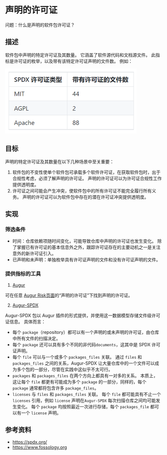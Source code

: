 # 声明的许可证

问题：什么是声明的软件包许可证？

## 描述
软件包中声明的特定许可证及其数量。 它涵盖了软件源代码和文档源文件。 此指标是许可证的枚举，以及带有该特定许可证声明的文件数。 例如：

![License types with number of files](images/license-declared_number-of-files-license-type-source.png)


## 目标
声明的特定许可证及其数量在以下几种场景中至关重要：
1. 软件包的不变性使单个软件包可承载多个软件许可证，在获取软件包时，出于合规性考虑，必须了解声明的许可证。 声明的许可证可以为许可证合规性工作提供透明度。
2. 许可证之间可能会产生冲突，使软件包中的所有许可证不能完全履行所有义务。 声明的许可证可以为软件包中存在的潜在许可证冲突提供透明度。

## 实现

### 筛选条件
* 时间：仓库依赖项随时间变化，可能导致仓库中声明的许可证也发生变化。 除了掌握已有许可证的基本信息外之外，跟踪许可证存在的主要动机之一是关注意外的新许可证引入。
* 已声明和未声明：单独枚举具有许可证声明的文件和没有许可证声明的文件。

### 提供指标的工具

 1. [Augur](https://github.com/chaoss/augur)

 可在任意 [Augur Risk页面](http://augur.osshealth.io/repo/Zephyr-RTOS/zephyr/risk)的“声明的许可证”下找到声明的许可证。

 2. [Augur-SPDX](https://github.com/chaoss/augur-spdx)

Augur-SPDX 包以 Augur 插件的形式提供，并使用这一数据模型存储文件级许可证信息。 具体而言：
* 每个 `package`（repository）都可以有一个声明的或未声明的许可证，由仓库中所有文件的扫描决定。
* 每个 `package` 还可以具有多个不同的非代码`documents`，这其中是 SPDX 许可证声明。
* 每个 `file` 可以与一个或多个 `packages_files` 关联。 通过 `files` 和 `packages_files` 之间的关系，Augur-SPDX 让大量仓库中的一个文件可以成为多个包的一部分，尽管在实践中这似乎不太可行。
* `packages` 和 `packages_files` 在两个方向上都具有一对多的关系。 本质上，这让每个 `file` 都更有可能成为多个 `package` 的一部分，同样的，每个 `package` 通常都将包含许多 `package_files`。
* `licenses` 与 `files` 和 `packages_files` 关联。 每个 `file` 都可能具有不止一个 `licenses` 引用，例如 `license` 声明在`Augur-SPDX` 每次扫描仓库之间均可能发生变化。 每个 `package` 均按照最近一次进行存储，每个 `packages_file` 都可以有一个 `license` 声明。

## 参考资料

* https://spdx.org/
* https://www.fossology.org
